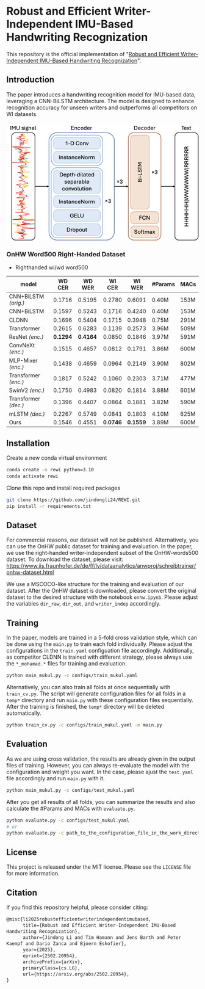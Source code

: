 # Robust and Efficient Writer-Independent IMU-Based Handwriting Recognization

This repository is the official implementation of "[Robust and Efficient Writer-Independent IMU-Based Handwriting Recognization](https://arxiv.org/abs/2502.20954)".

## Introduction

The paper introduces a handwriting recognition model for IMU-based data, leveraging a CNN-BiLSTM architecture. The model is designed to enhance recognition accuracy for unseen writers and outperforms all competitors on WI datasets.

![architecture](figures/arch_blcnn.png)

### OnHW Word500 Right-Handed Dataset

- Righthanded wi/wd word500

| model                | WD CER | WD WER | WI CER | WI WER | #Params | MACs |
| -------------------- | ------ | ------ | ------ | ------ | ------- | ---- |
| CNN+BiLSTM *(orig.)* | 0.1716 | 0.5195 | 0.2780 | 0.6091 | 0.40M   | 153M |
| CNN+BiLSTM           | 0.1597 | 0.5243 | 0.1716 | 0.4240 | 0.40M   | 153M |
| CLDNN                | 0.1696 | 0.5404 | 0.1715 | 0.3948 | 0.75M   | 291M |
| Transformer          | 0.2615 | 0.6283 | 0.1139 | 0.2573 | 3.96M   | 509M |
| ResNet *(enc.)*      | **0.1294** | **0.4164** | 0.0850 | 0.1846 | 3,97M   | 591M |
| ConvNeXt *(enc.)*    | 0.1515 | 0.4657 | 0.0812 | 0.1791 | 3.86M   | 600M |
| MLP-Mixer *(enc.)*   | 0.1438 | 0.4659 | 0.0964 | 0.2149 | 3.90M   | 802M |
| Transformer *(enc.)* | 0.1817 | 0.5242 | 0.1060 | 0.2303 | 3.71M   | 477M |
| SwinV2 *(enc.)*      | 0.1750 | 0.4983 | 0.0820 | 0.1814 | 3.88M   | 601M |
| Transformer *(dec.)* | 0.1396 | 0.4407 | 0.0864 | 0.1881 | 3.82M   | 590M |
| mLSTM *(dec.)*       | 0.2267 | 0.5749 | 0.0841 | 0.1803 | 4.10M   | 625M |
| Ours                 | 0.1546 | 0.4551 | **0.0746** | **0.1559** | 3.89M   | 600M |

## Installation

Create a new conda virtual environment

```bash
conda create -n rewi python=3.10
conda activate rewi
```

Clone this repo and install required packages

```bash
git clone https://github.com/jindongli24/REWI.git
pip install -r requirements.txt
```

## Dataset

For commercial reasons, our dataset will not be published. Alternatively, you can use the OnHW public dataset for training and evaluation. In the paper, we use the right-handed writer-independent subset of the OnHW-words500 dataset. To download the dataset, please visit: https://www.iis.fraunhofer.de/de/ff/lv/dataanalytics/anwproj/schreibtrainer/onhw-dataset.html

We use a MSCOCO-like structure for the training and evaluation of our dataset. After the OnHW dataset is downloaded, please convert the original dataset to the desired structure with the notebook `onhw.ipynb`. Please adjust the variables `dir_raw`, `dir_out`, and `writer_indep` accordingly.

## Training

In the paper, models are trained in a 5-fold cross validation style, which can be done using the `main.py` to train each fold individually. Please adjust the configurations in the `train.yaml` configuation file accordingly. Additionally, as competitor CLDNN is trained with different strategy, please always use the `*_mohamad.*` files for training and evaluation.

```bash
python main_mukul.py -c configs/train_mukul.yaml
```

Alternatively, you can also train all folds at once sequentially with `train_cv.py`. The script will generate configuration files for all folds in a `temp*` directory and run `main.py` with these configuration files sequentially. After the training is finished, the `temp*` directory will be deleted automatically.

```bash
python train_cv.py -c configs/train_mukul.yaml -m main.py
```

## Evaluation

As we are using cross validation, the results are already given in the output files of training. However, you can always re-evaluate the model with the configuration and weight you want. In the case, please ajust the `test.yaml` file accordingly and run `main.py` with it.

```bash
python main_mukul.py -c configs/test_mukul.yaml
```

After you get all results of all folds, you can summarize the results and also calculate the #Params and MACs with `evaluate.py`.

```bash
python evaluate.py -c configs/test_mukul.yaml
# or
python evaluate.py -c path_to_the_configuration_file_in_the_work_directory
```

## License

This project is released under the MIT license. Please see the `LICENSE` file for more information.

## Citation

If you find this repository helpful, please consider citing:

```
@misc{li2025robustefficientwriterindependentimubased,
      title={Robust and Efficient Writer-Independent IMU-Based Handwriting Recognization}, 
      author={Jindong Li and Tim Hamann and Jens Barth and Peter Kaempf and Dario Zanca and Bjoern Eskofier},
      year={2025},
      eprint={2502.20954},
      archivePrefix={arXiv},
      primaryClass={cs.LG},
      url={https://arxiv.org/abs/2502.20954}, 
}
```
